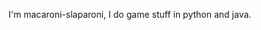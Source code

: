 I'm macaroni-slaparoni, I do game stuff in python and java.
<!---
macaroni-slaparoni/macaroni-slaparoni is a ✨ special ✨ repository because its `README.md` (this file) appears on your GitHub profile.
You can click the Preview link to take a look at your changes.
--->
